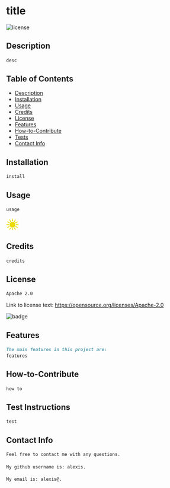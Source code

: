 # title

![license](https://img.shields.io/badge/license-Apache-blue)

## Description

```md
desc
```

## Table of Contents

- [Description](#description)
- [Installation](#installation)
- [Usage](#usage)
- [Credits](#credits)
- [License](#license)
- [Features](#features)
- [How-to-Contribute](#how-to-contribute)
- [Tests](#test-instructions)
- [Contact Info](#contact-info)

## Installation

```md
install
```

## Usage

```md
usage
```

![example image](weather-sunny.png)



## Credits

```md
credits 
```

## License

 ```md
 Apache 2.0 
```

Link to license text:
https://opensource.org/licenses/Apache-2.0


![badge](https://img.shields.io/badge/license-Apache-blue)


## Features

```md
The main features in this project are:
features
```

## How-to-Contribute

```md
how to
```

## Test Instructions

```md
test
```

## Contact Info

```md
Feel free to contact me with any questions.

My github username is: alexis.

My email is: alexis@.
```

